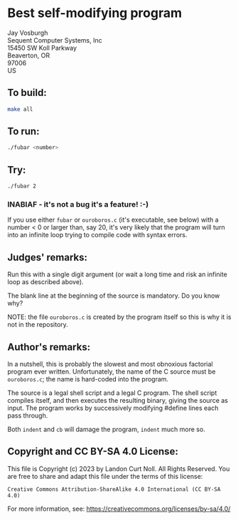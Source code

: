 # Best self-modifying program

Jay Vosburgh\
Sequent Computer Systems, Inc\
15450 SW Koll Parkway\
Beaverton, OR\
97006\
US

## To build:

```sh
make all
```

## To run:

```sh
./fubar <number>
```

## Try:

```sh
./fubar 2
```

### INABIAF - it's not a bug it's a feature! :-)

If you use either `fubar` or `ouroboros.c` (it's executable, see below) with a
number < 0 or larger than, say 20, it's very likely that the program will turn
into an infinite loop trying to compile code with syntax errors.

## Judges' remarks:

Run this with a single digit argument (or wait a long time and risk an infinite
loop as described above).

The blank line at the beginning of the source is mandatory.
Do you know why?

NOTE: the file `ouroboros.c` is created by the program itself so this is why it
is not in the repository.

## Author's remarks:

In a nutshell, this is probably the slowest and most
obnoxious factorial program ever written.  Unfortunately,
the name of the C source must be `ouroboros.c`; the name is
hard-coded into the program.

The source is a legal shell script and a legal C program.
The shell script compiles itself, and then executes the
resulting binary, giving the source as input.  The program
works by successively modifying #define lines each pass through.

Both `indent` and `cb` will damage the program, `indent`
much more so.

## Copyright and CC BY-SA 4.0 License:

This file is Copyright (c) 2023 by Landon Curt Noll.  All Rights Reserved.
You are free to share and adapt this file under the terms of this license:

    Creative Commons Attribution-ShareAlike 4.0 International (CC BY-SA 4.0)

For more information, see: https://creativecommons.org/licenses/by-sa/4.0/
